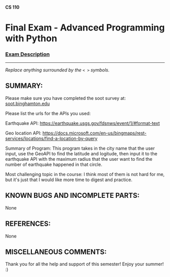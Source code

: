 #### CS 110
# Final Exam - Advanced Programming with Python

### [Exam Description](https://docs.google.com/document/d/1FI-WV95nSTK1JMg5j5sKhxcbl46DPVPkBrxC3FMo45g/edit?usp=sharing)

***

_Replace anything surrounded by the `< >` symbols._

## SUMMARY:
Please make sure you have completed the soot survey at:
    [soot.binghamton.edu](https://soot.binghamton.edu)

Please list the urls for the APIs you used: 

Earthquake API: https://earthquake.usgs.gov/fdsnws/event/1/#format-text 

Geo location API:
https://docs.microsoft.com/en-us/bingmaps/rest-services/locations/find-a-location-by-query

Summary of Program: This program takes in the city name that the user input, use the GeoAPI to find the latitude and logitude, then input it to the earthquake API with the maximum radius that the user want to find the number of earthquake happened in that circle.

Most challenging topic in the course: I think most of them is not hard for me, but it's just that I would like more time to digest and practice.

## KNOWN BUGS AND INCOMPLETE PARTS:
 None

## REFERENCES:
 None

## MISCELLANEOUS COMMENTS:
 Thank you for all the help and support of this semester! Enjoy your summer! :)
